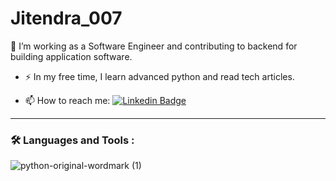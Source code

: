 # Jitendra_007

:telescope: I’m working as a Software Engineer and contributing to  backend for building application software.

- :zap: In my free time, I learn advanced python and read tech articles.

- :mailbox: How to reach me: [![Linkedin Badge](https://img.shields.io/badge/-kakbar-blue?style=flat&logo=Linkedin&logoColor=white)](your-linkedin-url)

---

### :hammer_and_wrench: Languages and Tools :


![python-original-wordmark (1)](https://user-images.githubusercontent.com/99864243/235845182-1a395766-f8a3-4b8a-bba9-69dfb4e47393.svg)
